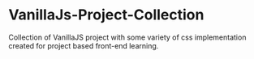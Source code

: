 # VanillaJs-Project-Collection
Collection of VanillaJS project with some variety of css implementation created for project based front-end learning.
